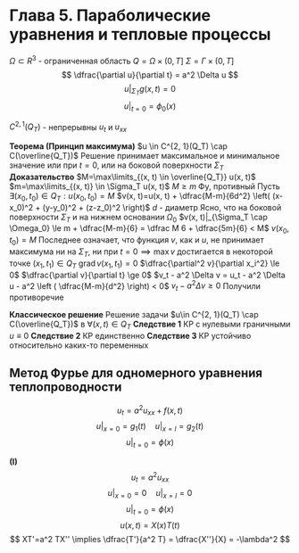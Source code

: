# Глава 5. Параболические уравнения и тепловые процессы

$\Omega \subset R^3$ - ограниченная область
$Q=\Omega \times (0, T]$
$\Sigma = \Gamma \times (0, T]$
$$
\dfrac{\partial u}{\partial t} = a^2 \Delta u
$$
$$
u|_{\Sigma_T} g(x, t) = 0
$$
$$
u|_{t=0} = \phi_0(x)
$$

$C^{2, 1}(Q_T)$ - непрерывны $u_t$ и $u_{xx}$

**Теорема (Принцип максимума)**
	$u \in C^{2, 1}(Q_T) \cap C(\overline{Q_T})$
	Решение принимает максимальное и минимальное значение или при $t=0$, или на боковой поверхности $\Sigma_T$
**Доказательство**
	$M=\max\limits_{(x, t) \in \overline{Q_T}} u(x, t)$
	$m=\max\limits_{(x, t)} \in \Sigma_T u(x, t)$
	$M \ge m$
	Фу, противный
	Пусть $\exists (x_0, t_0) \in Q_T: u(x_0, t_0) = M$
	$v(x, t)=u(x, t) + \dfrac{M-m}{6d^2} \left( (x-x_0)^2 + (y-y_0)^2 + (z-z_0)^2 \right)$
	$d$ - диаметр
	Ясно, что на боковой поверхноcти $\Sigma_T$ и на нижнем основании $\Omega_0$
	$v(x, t)|_{\Sigma_T \cap \Omega_0} \le m + \dfrac{M-m}{6} = \dfrac M 6 + \dfrac{5m}{6} < M$
	$v(x_0, t_0) = M$
	Последнее означает, что функция $v$, как и $u$, не принимает максимума ни на $\Sigma_T$, ни при $t=0 \implies \max v$ достигается в некоторой точке $(x_1, t_1) \in Q_T$
	$\operatorname{grad} v(x_1, t_1) = 0$
	$\dfrac{\partial^2 v}{\partial x_i^2} \le 0$
	$\dfrac{\partial v}{\partial t} \ge 0$
	$v_t - a^2 \Delta v = u_t - a^2 \Delta u - a^2 \left ( \dfrac{M-m}{d^2} \right) < 0$
	$v_t -a^2 \Delta v \ge 0$
	Получили противоречие

**Клаcсическое решение**
	Решение задачи $u\in C^{2, 1}(Q_T) \cap C(\overline{Q_T})$ в $\forall (x, t) \in Q_T$
**Следствие 1**
	КР с нулевыми граничными $u\equiv 0$
**Следствие 2**
	КР единственно
**Следствие 3**
	КР устойчиво относительно каких-то переменных


## Метод Фурье для одномерного уравнения теплопроводности
$$
u_t = a^2 u_{xx} + f(x, t)
$$
$$
u|_{x=0} = g_1(t) \quad u|_{x=l} = g_2(t)
$$
$$
u|_{t=0} = \phi(x)
$$

**(I)**
$$
u_t = a^2 u_{xx}
$$
$$
u|_{x=0} = 0\quad u|_{x=l} = 0
$$
$$
u|_{t=0} = \phi(x)
$$
$$
u(x, t) = X(x) T(t)
$$
$$
XT'=a^2 TX'' \implies \dfrac{T'}{a^2 T} = \dfrac{X''}{X} = -\lambda^2
$$







